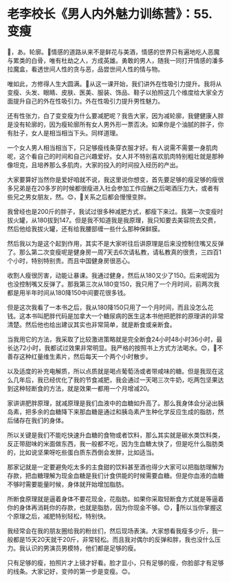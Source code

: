# 老李校长《男人内外魅力训练营》：55.变瘦

🎼，あ。轮廓。🎼情感的道路从来不是鲜花与美酒，情感的世界只有遍地吃人恶魔与累类的白骨，唯有杜劫之人，方成英雄。勇敢的男人，随我一同打开情感的潘多拉魔盒，看透世间人性的贪与恶，品尝世间人性的情与物。

唯如此，方修得人生大圆满。🎼从这一课开始，我们讲外在性吸引力提升。我将从变瘦、头发、眼睛、皮肤、医美、服装、饰品、鞋子以拍照这几个维度给大家全方面提升自己的外在性吸引力。外在性吸引力提升男性魅力。

还有性张力，白了变变瘦为什么要减肥呢？我告大家，因为减轮廓，我健健康人胖是没有轮廓的，因为瘦轮廓所有女人男外形一票否决。如果你是个油腻的胖子，你有肚子，女人是相当相当下头。同样道理。

一个女人男人相当相当下，只足够瘦线条穿衣服才好。有人说需不需要一身肌肉呢，这个看自己的时间和自己兴趣爱好。女人并不特别喜欢肌肉特别粗壮就是那种像坦克，且培养那么多肌肉，大家的投入的时间投入经历的产出。

大家要算好当然你是爱好咱就不说，我这里说你想变，首先要足够的瘦足够的瘦很多兄弟是在20多岁的时候都很瘦进入社会参加工作应酬之后喝酒压力大，或者有些兄之男女朋友，然。😊，🎼关系之后都会慢慢变胖。

我曾经也是200斤的胖子，我试过很多种减肥方式，都瘦下来过。我第一次变瘦时拔火罐，从180拔到147。但是我不知道我是我原理，我只知要去美容院去交费，然后他给我拔火罐，还有给我腰部缠一些什么那种保鲜膜。

然后我以为是这个起到作用，其实不是大家听往后讲原理是后来没控制住嘴又反弹了。那么第二次变瘦呢是健身房一周7天去6次请私教，请私教真的很贵，三四百1个小时，特别特别贵。而且中国健身房很恶心。

收割人瘦很厉害，动能让暴课。我通过健身，然后从180又少了150。后来呢因为也没控制嘴又反弹了。那我第三次从180变150，我只用了一个月时间，前两次我都是用半年时间从180降150中间要花很多钱。

但是这次我看了一本书之后，我从180降150只用了一个月时间，而且没怎么花钱。这本书叫肥胖代码是加拿大一个糖尿病的医生这本书他把肥胖的原理讲的非常清楚。然后他也给出建议其实也非常简单，就是断食或亲断食。

当我用它的方法，我采取了比较激进策略就是完全断食24小时48小时36小时，最长达72小时，我都试过效果非常明显。我严格的按照书上方式方法喝水。😊，🎼不善存这种红量维生素片，然后每天一个两个小时散步。

以及适度的补充电解质，所以点质就是喝点葡萄汤或者带咸味的糖。但是我现在这么几年后，我已经优化了我的节食减肥，我会通过一天喝三次牛奶，吃两包坚果达到这种轻断食的方法，就是效果一都用一个月增减20。

家讲讲肥胖原理，就减原理是我们血液中的血糖如升高了。那么我身体会分泌出胰岛素，把多余的血糖降下来那血糖是通过和胰岛素产生种化学反应生成的脂肪，然后储存在我们的身体。

所以关键是我们不能吃快速升血糖的食物或者饮料，那么其实就是碳水类饮料类，反正带甜味的米面做东西，我一般都不吃，因为生血糖太快了，但是吃什么脂肪类的，比如说坚果呀吃些蛋白质东西倒会发胖，比如适当。

那家记就是一定要避免吃太多的主食甜的饮料甚至酒也得少大家可以把脂肪理解为存款，把血糖理解为现金血糖是我们计食供能的时候需要血糖。但是你血液的血糖不够时需要能量时候，身体就开始增加脂肪。

所断食原理就是逼着身体不要花现金，花脂肪。如果你采取轻断食方式就是等逼着你的身体再消耗你的存款，也就是脂肪，因为你现金不够。😊，🎼所以当你掌握这个原理之后，减肥特别轻松，特别快。

我经常会在我的朋友圈给我的粉丝们，然后现场表演。大家想看我瘦多少斤，我一般都是15天20天就干20斤，非常轻松。而且我对偶尔的反弹和胖，我也没什么压力。我认识的男演员男模特，他们都是足够的瘦。

只有足够的瘦，拍照片才上镜才好看。脸才显小，只有足够的瘦，你脸部才有足够的线条。大家记好，变帅的第一步是变瘦。😊。

